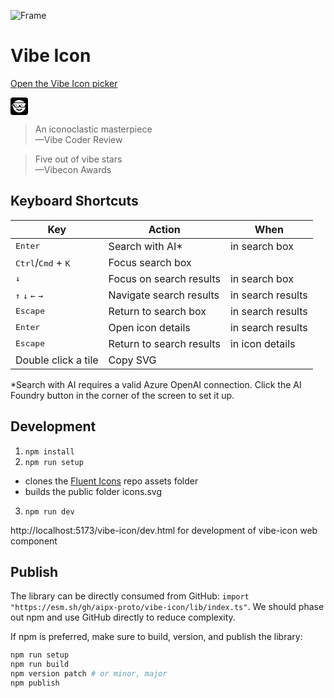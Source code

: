![Frame](https://github.com/user-attachments/assets/d1e8f7b0-6982-4237-aa57-4c7ca5b231b0)

# Vibe Icon

[Open the Vibe Icon picker](https://aipx-proto.github.io/vibe-icon/)

<svg width="28" height="28" viewBox="0 0 28 28" fill="none" xmlns="http://www.w3.org/2000/svg">
<rect width="28" height="28" rx="4" fill="black"/>
<path d="M14.0016 24.0021C8.47785 24.0021 4 19.5243 4 14.0006C4 13.6629 4.01674 13.3291 4.04942 13H6V15H7V16H14V15H16V16H23V15H23.9538C23.4523 20.0545 19.188 24.0021 14.0016 24.0021ZM22.0038 8H5.99931C7.82399 5.57053 10.7292 3.99902 14.0016 3.99902C17.2739 3.99902 20.1791 5.57053 22.0038 8ZM9.41002 17.6589C9.08466 17.9153 9.02872 18.3869 9.28507 18.7122C10.4157 20.1472 12.1389 21.0021 14.0015 21.0021C15.8617 21.0021 17.5829 20.1495 18.7136 18.7178C18.9704 18.3927 18.915 17.9211 18.5899 17.6644C18.2649 17.4076 17.7932 17.463 17.5365 17.7881C16.6872 18.8633 15.3978 19.5021 14.0015 19.5021C12.6034 19.5021 11.3124 18.8616 10.4633 17.7839C10.2069 17.4585 9.73537 17.4026 9.41002 17.6589ZM5 9H24V12H23V14H22V15H17V14H16V12H14V14H13V15H8V14H7V12H6V11H4V10H5V9ZM3 12V11H4V12H3ZM3 12H2V14H3V12ZM9 11H8V12H9V13H10V12H9V11ZM18 11H17V12H18V13H19V12H18V11Z" fill="white"/>
</svg>

> An iconoclastic masterpiece  
> —Vibe Coder Review

> Five out of vibe stars  
> —Vibecon Awards

## Keyboard Shortcuts

| Key                                                 | Action                   | When              |
| --------------------------------------------------- | ------------------------ | ----------------- |
| <kbd>Enter</kbd>                                    | Search with AI\*         | in search box     |
| <kbd>Ctrl</kbd>/<kbd>Cmd</kbd> + <kbd>K</kbd>       | Focus search box         |                   |
| <kbd>↓</kbd>                                        | Focus on search results  | in search box     |
| <kbd>↑</kbd> <kbd>↓</kbd> <kbd>←</kbd> <kbd>→</kbd> | Navigate search results  | in search results |
| <kbd>Escape</kbd>                                   | Return to search box     | in search results |
| <kbd>Enter</kbd>                                    | Open icon details        | in search results |
| <kbd>Escape</kbd>                                   | Return to search results | in icon details   |
| Double click a tile                                 | Copy SVG                 |                   |

\*Search with AI requires a valid Azure OpenAI connection. Click the AI Foundry button in the corner of the screen to set it up.

## Development

1. `npm install`
2. `npm run setup`

- clones the [Fluent Icons](https://github.com/microsoft/fluentui-system-icons/) repo assets folder
- builds the public folder icons.svg

3. `npm run dev`

http://localhost:5173/vibe-icon/dev.html for development of vibe-icon web component

## Publish

The library can be directly consumed from GitHub: `import "https://esm.sh/gh/aipx-proto/vibe-icon/lib/index.ts"`. We should phase out npm and use GitHub directly to reduce complexity.

If npm is preferred, make sure to build, version, and publish the library:

```sh
npm run setup
npm run build
npm version patch # or minor, major
npm publish
```


